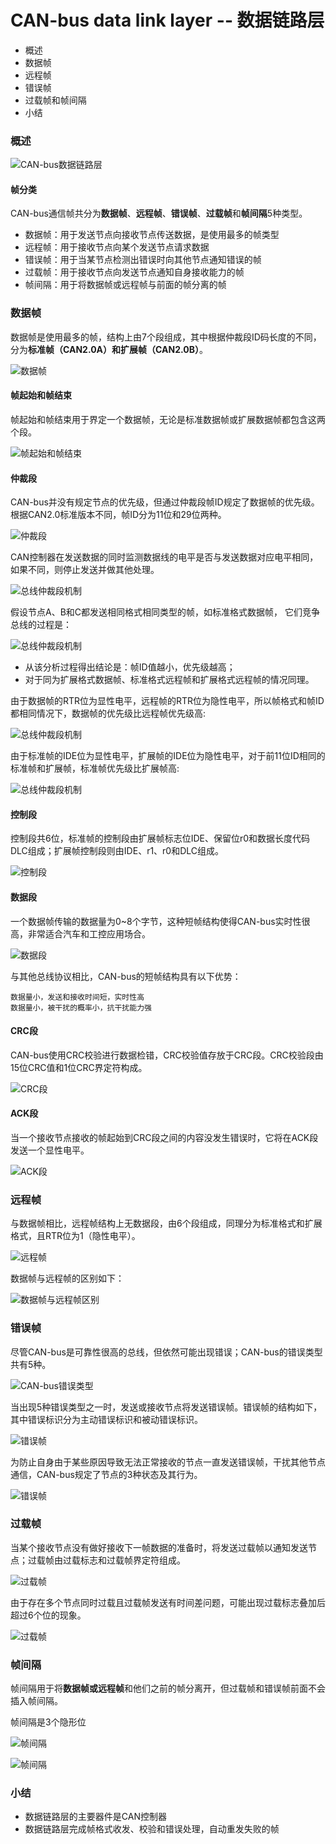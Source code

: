 # CAN-bus data link layer -- 数据链路层

* 概述
* 数据帧
* 远程帧
* 错误帧
* 过载帧和帧间隔
* 小结

### 概述

![CAN-bus数据链路层](../images/CAN-1.14.png)

#### 帧分类

CAN-bus通信帧共分为**数据帧**、**远程帧**、**错误帧**、**过载帧**和**帧间隔**5种类型。 

* 数据帧：用于发送节点向接收节点传送数据，是使用最多的帧类型
* 远程帧：用于接收节点向某个发送节点请求数据
* 错误帧：用于当某节点检测出错误时向其他节点通知错误的帧
* 过载帧：用于接收节点向发送节点通知自身接收能力的帧
* 帧间隔：用于将数据帧或远程帧与前面的帧分离的帧

### 数据帧

数据帧是使用最多的帧，结构上由7个段组成，其中根据仲裁段ID码长度的不同，分为**标准帧（CAN2.0A）**和**扩展帧（CAN2.0B）**。

![数据帧](../images/CAN-1.16.jpg)

#### 帧起始和帧结束

帧起始和帧结束用于界定一个数据帧，无论是标准数据帧或扩展数据帧都包含这两个段。

![帧起始和帧结束](../images/CAN-1.15.png)

#### 仲裁段

CAN-bus并没有规定节点的优先级，但通过仲裁段帧ID规定了数据帧的优先级。根据CAN2.0标准版本不同，帧ID分为11位和29位两种。

![仲裁段](../images/CAN-1.17.png)

CAN控制器在发送数据的同时监测数据线的电平是否与发送数据对应电平相同，如果不同，则停止发送并做其他处理。

![总线仲裁段机制](../images/CAN-1.18.png)

假设节点A、B和C都发送相同格式相同类型的帧，如标准格式数据帧，
它们竞争总线的过程是：

![总线仲裁段机制](../images/CAN-1.19.png)

* 从该分析过程得出结论是：帧ID值越小，优先级越高；
* 对于同为扩展格式数据帧、标准格式远程帧和扩展格式远程帧的情况同理。

由于数据帧的RTR位为显性电平，远程帧的RTR位为隐性电平，所以帧格式和帧ID都相同情况下，数据帧的优先级比远程帧优先级高:

![总线仲裁段机制](../images/CAN-1.20.png)

由于标准帧的IDE位为显性电平，扩展帧的IDE位为隐性电平，对于前11位ID相同的标准帧和扩展帧，标准帧优先级比扩展帧高:

![总线仲裁段机制](../images/CAN-1.21.png)

#### 控制段

控制段共6位，标准帧的控制段由扩展帧标志位IDE、保留位r0和数据长度代码DLC组成；扩展帧控制段则由IDE、r1、r0和DLC组成。 

![控制段](../images/CAN-1.22.png)

#### 数据段

一个数据帧传输的数据量为0~8个字节，这种短帧结构使得CAN-bus实时性很高，非常适合汽车和工控应用场合。 

![数据段](../images/CAN-1.23.png)

与其他总线协议相比，CAN-bus的短帧结构具有以下优势：

    数据量小，发送和接收时间短，实时性高
    数据量小，被干扰的概率小，抗干扰能力强

#### CRC段

CAN-bus使用CRC校验进行数据检错，CRC校验值存放于CRC段。CRC校验段由15位CRC值和1位CRC界定符构成。

![CRC段](../images/CAN-1.24.png)

#### ACK段

当一个接收节点接收的帧起始到CRC段之间的内容没发生错误时，它将在ACK段发送一个显性电平。

![ACK段](../images/CAN-1.25.png)


### 远程帧

与数据帧相比，远程帧结构上无数据段，由6个段组成，同理分为标准格式和扩展格式，且RTR位为1（隐性电平）。 

![远程帧](../images/CAN-1.26.png)

数据帧与远程帧的区别如下：

![数据帧与远程帧区别](../images/CAN-1.27.png)

### 错误帧

尽管CAN-bus是可靠性很高的总线，但依然可能出现错误；CAN-bus的错误类型共有5种。 

![CAN-bus错误类型](../images/CAN-1.28.png)

当出现5种错误类型之一时，发送或接收节点将发送错误帧。错误帧的结构如下，其中错误标识分为主动错误标识和被动错误标识。

![错误帧](../images/CAN-1.29.png)

为防止自身由于某些原因导致无法正常接收的节点一直发送错误帧，干扰其他节点通信，CAN-bus规定了节点的3种状态及其行为。 

![错误帧](../images/CAN-1.30.png)

### 过载帧

当某个接收节点没有做好接收下一帧数据的准备时，将发送过载帧以通知发送节点；过载帧由过载标志和过载帧界定符组成。 

![过载帧](../images/CAN-1.31.png)

由于存在多个节点同时过载且过载帧发送有时间差问题，可能出现过载标志叠加后超过6个位的现象。 

![过载帧](../images/CAN-1.32.png)

### 帧间隔

帧间隔用于将**数据帧或远程帧**和他们之前的帧分离开，但过载帧和错误帧前面不会插入帧间隔。

帧间隔是3个隐形位

![帧间隔](../images/CAN-1.33.png)

![帧间隔](../images/CAN-1.34.png)

### 小结

* 数据链路层的主要器件是CAN控制器
* 数据链路层完成帧格式收发、校验和错误处理，自动重发失败的帧